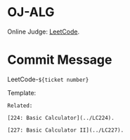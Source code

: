 # OJ-ALG
Online Judge: [LeetCode](https://leetcode.com/problemset/all/).

# Commit Message
LeetCode-`${ticket number}`

Template:

```
Related: 

[224: Basic Calculator](../LC224).

[227: Basic Calculator II](../LC227).
```
